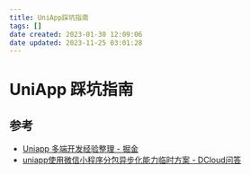 ```yaml
---
title: UniApp踩坑指南
tags: []
date created: 2023-01-30 12:09:06
date updated: 2023-11-25 03:01:28
---
```


# UniApp 踩坑指南

## 参考

- [Uniapp 多端开发经验整理 - 掘金](https://juejin.cn/post/7138221718518595621)
- [uniapp使用微信小程序分包异步化能力临时方案 - DCloud问答](https://ask.dcloud.net.cn/article/39622)
